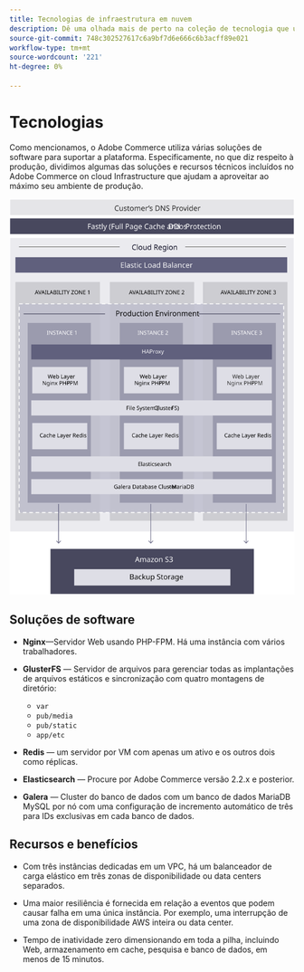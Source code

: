 ```yaml
---
title: Tecnologias de infraestrutura em nuvem
description: Dê uma olhada mais de perto na coleção de tecnologia que usamos para o Adobe Commerce na infraestrutura em nuvem.
source-git-commit: 748c302527617c6a9bf7d6e666c6b3acff89e021
workflow-type: tm+mt
source-wordcount: '221'
ht-degree: 0%

---
```



# Tecnologias

Como mencionamos, o Adobe Commerce utiliza várias soluções de software para suportar a plataforma. Especificamente, no que diz respeito à produção, dividimos algumas das soluções e recursos técnicos incluídos no Adobe Commerce on cloud Infrastructure que ajudam a aproveitar ao máximo seu ambiente de produção.

![Diagrama que mostra o Adobe Commerce na tecnologia de infraestrutura em nuvem](../../../assets/playbooks/infrastructure-technology.svg)

## Soluções de software

- **Nginx**—Servidor Web usando PHP-FPM. Há uma instância com vários trabalhadores.

- **GlusterFS** — Servidor de arquivos para gerenciar todas as implantações de arquivos estáticos e sincronização com quatro montagens de diretório:
   - `var`
   - `pub/media`
   - `pub/static`
   - `app/etc`

- **Redis** — um servidor por VM com apenas um ativo e os outros dois como réplicas.

- **Elasticsearch** — Procure por Adobe Commerce versão 2.2.x e posterior.

- **Galera** — Cluster do banco de dados com um banco de dados MariaDB MySQL por nó com uma configuração de incremento automático de três para IDs exclusivas em cada banco de dados.

## Recursos e benefícios

- Com três instâncias dedicadas em um VPC, há um balanceador de carga elástico em três zonas de disponibilidade ou data centers separados.

- Uma maior resiliência é fornecida em relação a eventos que podem causar falha em uma única instância. Por exemplo, uma interrupção de uma zona de disponibilidade AWS inteira ou data center.

- Tempo de inatividade zero dimensionando em toda a pilha, incluindo Web, armazenamento em cache, pesquisa e banco de dados, em menos de 15 minutos.
